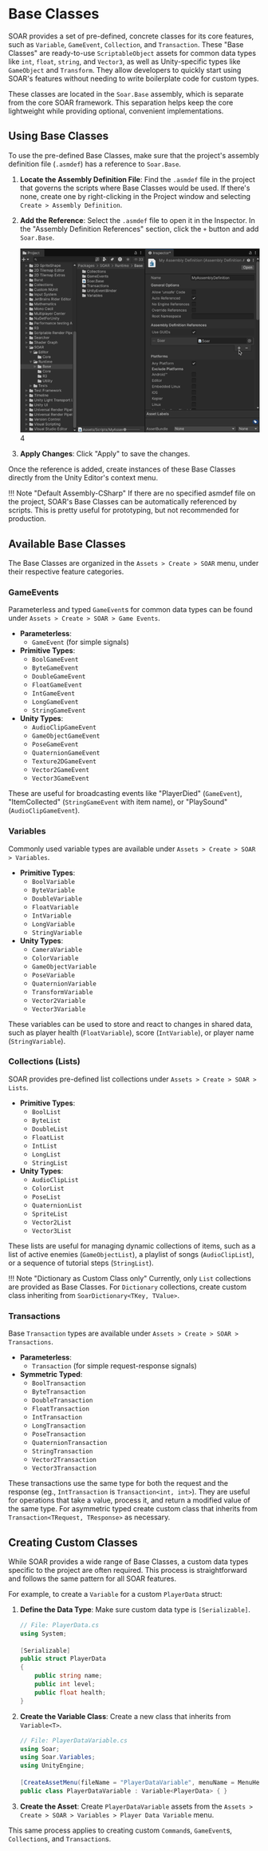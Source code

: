 # Base Classes

SOAR provides a set of pre-defined, concrete classes for its core features, such as `Variable`, `GameEvent`, `Collection`, and `Transaction`.
These "Base Classes" are ready-to-use `ScriptableObject` assets for common data types like `int`, `float`, `string`, and `Vector3`, as well as Unity-specific types like `GameObject` and `Transform`.
They allow developers to quickly start using SOAR's features without needing to write boilerplate code for custom types.

These classes are located in the `Soar.Base` assembly, which is separate from the core SOAR framework.
This separation helps keep the core lightweight while providing optional, convenient implementations.

## Using Base Classes

To use the pre-defined Base Classes, make sure that the project's assembly definition file (`.asmdef`) has a reference to `Soar.Base`.

1.  **Locate the Assembly Definition File**: Find the `.asmdef` file in the project that governs the scripts where Base Classes would be used. If there's none, create one by right-clicking in the Project window and selecting `Create > Assembly Definition`.

2.  **Add the Reference**: Select the `.asmdef` file to open it in the Inspector. In the "Assembly Definition References" section, click the `+` button and add `Soar.Base`.

    ![SOAR_Asmdef_BaseClass](../assets/images/SOAR_Asmdef_BaseClass.gif)
4
3.  **Apply Changes**: Click "Apply" to save the changes.

Once the reference is added, create instances of these Base Classes directly from the Unity Editor's context menu.

!!! Note "Default Assembly-CSharp"
    If there are no specified asmdef file on the project, SOAR's Base Classes can be automatically referenced by scripts. This is pretty useful for prototyping, but not recommended for production.

## Available Base Classes

The Base Classes are organized in the `Assets > Create > SOAR` menu, under their respective feature categories.

### GameEvents

Parameterless and typed `GameEvent`s for common data types can be found under `Assets > Create > SOAR > Game Events`.

-   **Parameterless**:
    - `GameEvent` (for simple signals)
-   **Primitive Types**:
    - `BoolGameEvent`
    - `ByteGameEvent`
    - `DoubleGameEvent`
    - `FloatGameEvent`
    - `IntGameEvent`
    - `LongGameEvent`
    - `StringGameEvent`
-   **Unity Types**:
    - `AudioClipGameEvent`
    - `GameObjectGameEvent`
    - `PoseGameEvent`
    - `QuaternionGameEvent`
    - `Texture2DGameEvent`
    - `Vector2GameEvent`
    - `Vector3GameEvent`

These are useful for broadcasting events like "PlayerDied" (`GameEvent`), "ItemCollected" (`StringGameEvent` with item name), or "PlaySound" (`AudioClipGameEvent`).

### Variables

Commonly used variable types are available under `Assets > Create > SOAR > Variables`.

-   **Primitive Types**:
    - `BoolVariable`
    - `ByteVariable`
    - `DoubleVariable`
    - `FloatVariable`
    - `IntVariable`
    - `LongVariable`
    - `StringVariable`
-   **Unity Types**:
    - `CameraVariable`
    - `ColorVariable`
    - `GameObjectVariable`
    - `PoseVariable`
    - `QuaternionVariable`
    - `TransformVariable`
    - `Vector2Variable`
    - `Vector3Variable`

These variables can be used to store and react to changes in shared data, such as player health (`FloatVariable`), score (`IntVariable`), or player name (`StringVariable`).

### Collections (Lists)

SOAR provides pre-defined list collections under `Assets > Create > SOAR > Lists`.

-   **Primitive Types**:
    - `BoolList`
    - `ByteList`
    - `DoubleList`
    - `FloatList`
    - `IntList`
    - `LongList`
    - `StringList`
-   **Unity Types**:
    - `AudioClipList`
    - `ColorList`
    - `PoseList`
    - `QuaternionList`
    - `SpriteList`
    - `Vector2List`
    - `Vector3List`

These lists are useful for managing dynamic collections of items, such as a list of active enemies (`GameObjectList`), a playlist of songs (`AudioClipList`), or a sequence of tutorial steps (`StringList`).

!!! Note "Dictionary as Custom Class only"
    Currently, only `List` collections are provided as Base Classes. For `Dictionary` collections, create custom class inheriting from `SoarDictionary<TKey, TValue>`.

### Transactions

Base `Transaction` types are available under `Assets > Create > SOAR > Transactions`.

-   **Parameterless**:
    - `Transaction` (for simple request-response signals)
-   **Symmetric Typed**:
    - `BoolTransaction`
    - `ByteTransaction`
    - `DoubleTransaction`
    - `FloatTransaction`
    - `IntTransaction`
    - `LongTransaction`
    - `PoseTransaction`
    - `QuaternionTransaction`
    - `StringTransaction`
    - `Vector2Transaction`
    - `Vector3Transaction`

These transactions use the same type for both the request and the response (eg., `IntTransaction` is `Transaction<int, int>`). They are useful for operations that take a value, process it, and return a modified value of the same type. For asymmetric typed create custom class that inherits from `Transaction<TRequest, TResponse>` as necessary.

## Creating Custom Classes

While SOAR provides a wide range of Base Classes, a custom data types specific to the project are often required. This process is straightforward and follows the same pattern for all SOAR features.

For example, to create a `Variable` for a custom `PlayerData` struct:

1.  **Define the Data Type**: Make sure custom data type is `[Serializable]`.

    ```csharp
    // File: PlayerData.cs
    using System;

    [Serializable]
    public struct PlayerData
    {
        public string name;
        public int level;
        public float health;
    }
    ```

2.  **Create the Variable Class**: Create a new class that inherits from `Variable<T>`.

    ```csharp
    // File: PlayerDataVariable.cs
    using Soar;
    using Soar.Variables;
    using UnityEngine;

    [CreateAssetMenu(fileName = "PlayerDataVariable", menuName = MenuHelper.DefaultVariableMenu + "Player Data Variable")]
    public class PlayerDataVariable : Variable<PlayerData> { }
    ```

3.  **Create the Asset**: Create `PlayerDataVariable` assets from the `Assets > Create > SOAR > Variables > Player Data Variable` menu.

This same process applies to creating custom `Command`s, `GameEvent`s, `Collection`s, and `Transaction`s.
